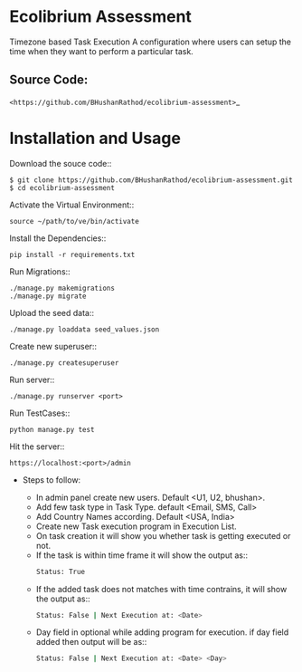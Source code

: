# Ecolibrium Assessment

Timezone based Task Execution
A configuration where users can setup the time when they want to perform a
particular task.

Source Code:
------------

`<https://github.com/BHushanRathod/ecolibrium-assessment>`_


Installation and Usage
======================

Download the souce code::
       
    $ git clone https://github.com/BHushanRathod/ecolibrium-assessment.git
    $ cd ecolibrium-assessment
   
Activate the Virtual Environment::

    source ~/path/to/ve/bin/activate

Install the Dependencies::

    pip install -r requirements.txt

Run Migrations::
    
    ./manage.py makemigrations
    ./manage.py migrate

Upload the seed data::

    ./manage.py loaddata seed_values.json
    
Create new superuser::
    
    ./manage.py createsuperuser

Run server::
    
    ./manage.py runserver <port>
    
Run TestCases::

    python manage.py test
    
Hit the server::

    https://localhost:<port>/admin
    
* Steps to follow:
    
    * In admin panel create new users. Default <U1, U2, bhushan>.
    * Add few task type in Task Type. default <Email, SMS, Call>
    * Add Country Names according. Default <USA, India>
    * Create new Task execution program in Execution List.
    * On task creation it will show you whether task is getting executed or not.
    * If the task is within time frame it will show the output as::
        ```sh
        Status: True
        ```
    * If the added task does not matches with time contrains, it will show the output as::
        ```sh
        Status: False | Next Execution at: <Date>
        ```
    * Day field in optional while adding program for execution. if day field added then output will be as::
        ```sh
        Status: False | Next Execution at: <Date> <Day>
  